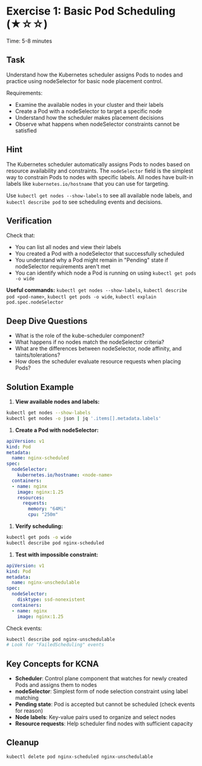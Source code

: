 # Exercise 1: Basic Pod Scheduling (★☆☆)

Time: 5-8 minutes

## Task

Understand how the Kubernetes scheduler assigns Pods to nodes and practice using nodeSelector for basic node
placement control.

Requirements:

- Examine the available nodes in your cluster and their labels
- Create a Pod with a nodeSelector to target a specific node
- Understand how the scheduler makes placement decisions
- Observe what happens when nodeSelector constraints cannot be satisfied

## Hint

The Kubernetes scheduler automatically assigns Pods to nodes based on resource availability and constraints.
The `nodeSelector` field is the simplest way to constrain Pods to nodes with specific labels.
All nodes have built-in labels like `kubernetes.io/hostname` that you can use for targeting.

Use `kubectl get nodes --show-labels` to see all available node labels, and `kubectl describe pod` to see
scheduling events and decisions.

## Verification

Check that:

- You can list all nodes and view their labels
- You created a Pod with a nodeSelector that successfully scheduled
- You understand why a Pod might remain in "Pending" state if nodeSelector requirements aren't met
- You can identify which node a Pod is running on using `kubectl get pods -o wide`

**Useful commands:** `kubectl get nodes --show-labels`, `kubectl describe pod <pod-name>`,
`kubectl get pods -o wide`, `kubectl explain pod.spec.nodeSelector`

## Deep Dive Questions

- What is the role of the kube-scheduler component?
- What happens if no nodes match the nodeSelector criteria?
- What are the differences between nodeSelector, node affinity, and taints/tolerations?
- How does the scheduler evaluate resource requests when placing Pods?

## Solution Example

1. **View available nodes and labels:**

```bash
kubectl get nodes --show-labels
kubectl get nodes -o json | jq '.items[].metadata.labels'
```

1. **Create a Pod with nodeSelector:**

```yaml
apiVersion: v1
kind: Pod
metadata:
  name: nginx-scheduled
spec:
  nodeSelector:
    kubernetes.io/hostname: <node-name>
  containers:
  - name: nginx
    image: nginx:1.25
    resources:
      requests:
        memory: "64Mi"
        cpu: "250m"
```

1. **Verify scheduling:**

```bash
kubectl get pods -o wide
kubectl describe pod nginx-scheduled
```

1. **Test with impossible constraint:**

```yaml
apiVersion: v1
kind: Pod
metadata:
  name: nginx-unschedulable
spec:
  nodeSelector:
    disktype: ssd-nonexistent
  containers:
  - name: nginx
    image: nginx:1.25
```

Check events:

```bash
kubectl describe pod nginx-unschedulable
# Look for "FailedScheduling" events
```

## Key Concepts for KCNA

- **Scheduler**: Control plane component that watches for newly created Pods and assigns them to nodes
- **nodeSelector**: Simplest form of node selection constraint using label matching
- **Pending state**: Pod is accepted but cannot be scheduled (check events for reason)
- **Node labels**: Key-value pairs used to organize and select nodes
- **Resource requests**: Help scheduler find nodes with sufficient capacity

## Cleanup

```bash
kubectl delete pod nginx-scheduled nginx-unschedulable
```
